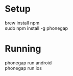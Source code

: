Setup
=====

brew install npm  
sudo npm install -g phonegap

Running
=======

phonegap run android  
phonegap run ios
